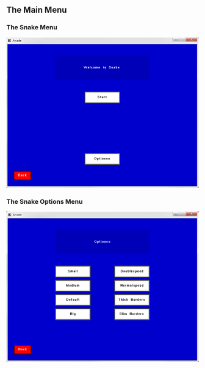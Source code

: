 ## The Main Menu
### The Snake Menu
<img src="/images/SnakeMainMenu.png?raw=true"/><br/>
### The Snake Options Menu
<img src="/images/SnakeOptionsMenu.png?raw=true"/><br/>
